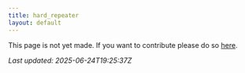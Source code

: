 ```yaml
---
title: hard_repeater
layout: default
---
```


This page is not yet made. If you want to contribute please do so [here](https://github.com/CrazyH2/Bigstone/blob/wiki/components/hard_repeater.md).

_Last updated: 2025-06-24T19:25:37Z_
